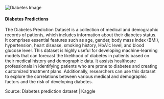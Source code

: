 ![Diabetes Image](diabetes-image.png)








#### Diabetes Predictions
The Diabetes Prediction Dataset is a collection of medical and demographic records of patients, which includes information about their diabetes status. It comprises essential features such as age, gender, body mass index (BMI), hypertension, heart disease, smoking history, HbA1c level, and blood glucose level. This dataset is highly useful for developing machine-learning models that can forecast the likelihood of diabetes in patients based on their medical history and demographic data. It assists healthcare professionals in identifying patients who are prone to diabetes and creating customized treatment plans. Additionally, researchers can use this dataset to explore the correlations between various medical and demographic factors and the risk of developing diabetes.



Source: Diabetes prediction dataset | Kaggle

